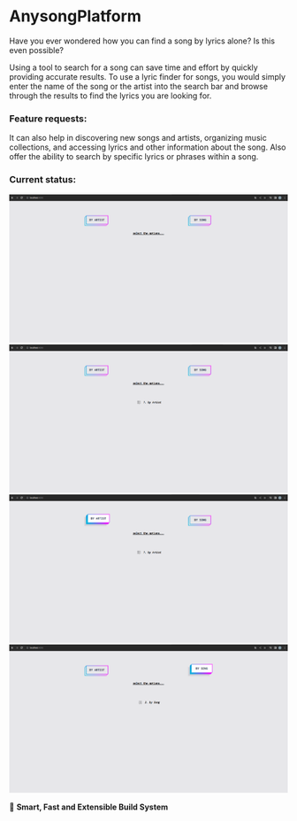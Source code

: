 # AnysongPlatform

Have you ever wondered how you can find a song by lyrics alone? Is this even possible?

Using a tool to search for a song can save time and effort by quickly providing accurate results.
To use a lyric finder for songs, you would simply enter the name of the song or the artist
into the search bar and browse through the results to find the lyrics you are looking for.

### Feature requests:

It can also help in discovering new songs and artists, organizing music collections, and accessing lyrics
and other information about the song. Also offer the ability to search by specific lyrics or phrases within a song.

### Current status:


<p style="text-align: center;">
  <img src="src/assets/img/status1.png" width="800">
  <img src="src/assets/img/status2.png" width="800">
  <img src="src/assets/img/status3.png" width="800">
  <img src="src/assets/img/status4.png" width="800">
</p>

🔎 **Smart, Fast and Extensible Build System**
